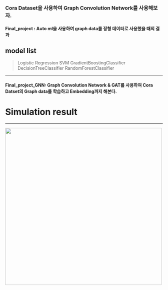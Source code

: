 ### Cora Dataset을 사용하여 Graph Convolution Network를 사용해보자. 

#### Final_project : Auto ml을 사용하여 graph data를 정형 데이터로 사용했을 때의 결과
## model list
>Logistic Regression
>SVM 
>GradientBoostingClassifier
>DecisionTreeClassifier
>RandomForestClassifier
------
#### Final_project_GNN: Graph Convolution Network & GAT를 사용하여 Cora Datset의 Graph data를 학습하고 Embedding까지 해본다. 


# Simulation result
------
<img src="./img/GCN_BEST_100.gif" width="500" height="500"  />

